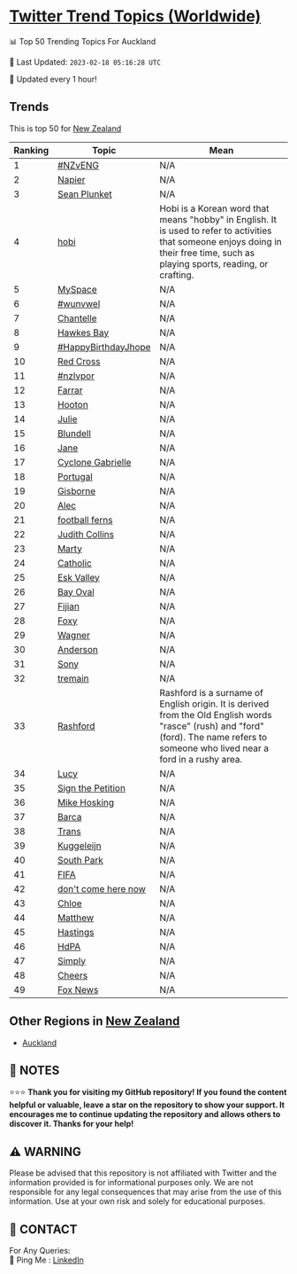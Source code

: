 [Twitter Trend Topics (Worldwide)](https://github.com/ErcinDedeoglu/Twitter-Trend-Topics)
==========


📊 Top 50 Trending Topics For Auckland

📆 Last Updated: `2023-02-18 05:16:28 UTC`

🔧 Updated every 1 hour!


## Trends

This is top 50 for [New Zealand](</New Zealand>)

| Ranking | Topic | Mean |
| ------- | ------------ | ------------ |
| 1 | [#NZvENG](http://twitter.com/search?q=%23NZvENG) | N/A |
| 2 | [Napier](http://twitter.com/search?q=Napier) | N/A |
| 3 | [Sean Plunket](http://twitter.com/search?q=Sean+Plunket) | N/A |
| 4 | [hobi](http://twitter.com/search?q=hobi) | Hobi is a Korean word that means "hobby" in English. It is used to refer to activities that someone enjoys doing in their free time, such as playing sports, reading, or crafting. |
| 5 | [MySpace](http://twitter.com/search?q=MySpace) | N/A |
| 6 | [#wunvwel](http://twitter.com/search?q=%23wunvwel) | N/A |
| 7 | [Chantelle](http://twitter.com/search?q=Chantelle) | N/A |
| 8 | [Hawkes Bay](http://twitter.com/search?q=Hawkes+Bay) | N/A |
| 9 | [#HappyBirthdayJhope](http://twitter.com/search?q=%23HappyBirthdayJhope) | N/A |
| 10 | [Red Cross](http://twitter.com/search?q=Red+Cross) | N/A |
| 11 | [#nzlvpor](http://twitter.com/search?q=%23nzlvpor) | N/A |
| 12 | [Farrar](http://twitter.com/search?q=Farrar) | N/A |
| 13 | [Hooton](http://twitter.com/search?q=Hooton) | N/A |
| 14 | [Julie](http://twitter.com/search?q=Julie) | N/A |
| 15 | [Blundell](http://twitter.com/search?q=Blundell) | N/A |
| 16 | [Jane](http://twitter.com/search?q=Jane) | N/A |
| 17 | [Cyclone Gabrielle](http://twitter.com/search?q=Cyclone+Gabrielle) | N/A |
| 18 | [Portugal](http://twitter.com/search?q=Portugal) | N/A |
| 19 | [Gisborne](http://twitter.com/search?q=Gisborne) | N/A |
| 20 | [Alec](http://twitter.com/search?q=Alec) | N/A |
| 21 | [football ferns](http://twitter.com/search?q=football+ferns) | N/A |
| 22 | [Judith Collins](http://twitter.com/search?q=Judith+Collins) | N/A |
| 23 | [Marty](http://twitter.com/search?q=Marty) | N/A |
| 24 | [Catholic](http://twitter.com/search?q=Catholic) | N/A |
| 25 | [Esk Valley](http://twitter.com/search?q=Esk+Valley) | N/A |
| 26 | [Bay Oval](http://twitter.com/search?q=Bay+Oval) | N/A |
| 27 | [Fijian](http://twitter.com/search?q=Fijian) | N/A |
| 28 | [Foxy](http://twitter.com/search?q=Foxy) | N/A |
| 29 | [Wagner](http://twitter.com/search?q=Wagner) | N/A |
| 30 | [Anderson](http://twitter.com/search?q=Anderson) | N/A |
| 31 | [Sony](http://twitter.com/search?q=Sony) | N/A |
| 32 | [tremain](http://twitter.com/search?q=tremain) | N/A |
| 33 | [Rashford](http://twitter.com/search?q=Rashford) | Rashford is a surname of English origin. It is derived from the Old English words "rasce" (rush) and "ford" (ford). The name refers to someone who lived near a ford in a rushy area. |
| 34 | [Lucy](http://twitter.com/search?q=Lucy) | N/A |
| 35 | [Sign the Petition](http://twitter.com/search?q=Sign+the+Petition) | N/A |
| 36 | [Mike Hosking](http://twitter.com/search?q=Mike+Hosking) | N/A |
| 37 | [Barca](http://twitter.com/search?q=Barca) | N/A |
| 38 | [Trans](http://twitter.com/search?q=Trans) | N/A |
| 39 | [Kuggeleijn](http://twitter.com/search?q=Kuggeleijn) | N/A |
| 40 | [South Park](http://twitter.com/search?q=South+Park) | N/A |
| 41 | [FIFA](http://twitter.com/search?q=FIFA) | N/A |
| 42 | [don't come here now](http://twitter.com/search?q=don%27t+come+here+now) | N/A |
| 43 | [Chloe](http://twitter.com/search?q=Chloe) | N/A |
| 44 | [Matthew](http://twitter.com/search?q=Matthew) | N/A |
| 45 | [Hastings](http://twitter.com/search?q=Hastings) | N/A |
| 46 | [HdPA](http://twitter.com/search?q=HdPA) | N/A |
| 47 | [Simply](http://twitter.com/search?q=Simply) | N/A |
| 48 | [Cheers](http://twitter.com/search?q=Cheers) | N/A |
| 49 | [Fox News](http://twitter.com/search?q=Fox+News) | N/A |



## Other Regions in [New Zealand](</New Zealand>)

* [Auckland](</New Zealand/Auckland.md>)



## 📝 NOTES

⭐⭐⭐ **Thank you for visiting my GitHub repository! If you found the content helpful or valuable, leave a star on the repository to show your support. It encourages me to continue updating the repository and allows others to discover it. Thanks for your help!**


## ⚠️ WARNING

Please be advised that this repository is not affiliated with Twitter and the information provided is for informational purposes only. We are not responsible for any legal consequences that may arise from the use of this information. Use at your own risk and solely for educational purposes.


## 📨 CONTACT

 For Any Queries:  
            🏓 Ping Me : [LinkedIn](https://www.linkedin.com/in/ercindedeoglu/)
